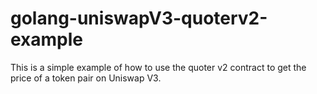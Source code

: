 # golang-uniswapV3-quoterv2-example

This is a simple example of how to use the quoter v2 contract to get the price of a token pair on Uniswap V3.